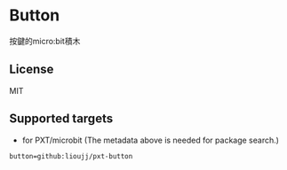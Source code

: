 # Button

按鍵的micro:bit積木

## License

MIT

## Supported targets

* for PXT/microbit
(The metadata above is needed for package search.)

```package
button=github:lioujj/pxt-button
```
